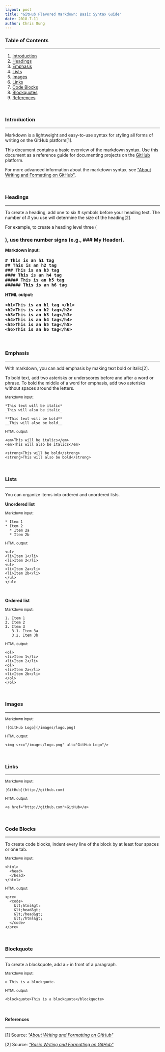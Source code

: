 ```yaml
---
layout: post
title: "GitHub Flavored Markdown: Basic Syntax Guide"
date: 2018-7-11
author: Chris Oung
---
```


### Table of Contents
---

1. [Introduction](#introduction)
2. [Headings](#headings)
3. [Emphasis](#emphasis)
4. [Lists](#lists)
5. [Images](#images)
6. [Links](#links)
7. [Code Blocks](#code-blocks)
8. [Blockquotes](#blockquotes)
9. [References](#references)

<br/>

### Introduction <a name="introduction"></a>
---

Markdown is a lightweight and easy-to-use syntax for styling all forms of writing on the GitHub platform[1].

This document contains a basic overview of the markdown syntax. Use this document as a reference guide for documenting projects on the [GitHub](https://github.com) platform. 

For more advanced information about the markdown syntax, see ["About Writing and Formatting on GitHub"](https://help.github.com/articles/about-writing-and-formatting-on-github/).

<br/>

### Headings <a name="headings"></a>
---

To create a heading, add one to six # symbols before your heading text. The number of # you use will determine the size of the heading[2].

For example, to create a heading level three (<h3>), use three number signs (e.g., ### My Header).

<small>Markdown input:</small>

```
# This is an h1 tag
## This is an h2 tag
### This is an h3 tag
#### This is an h4 tag
##### This is an h5 tag
###### This is an h6 tag
```

<small>HTML output:</small>

```raw
<h1>This is an h1 tag </h1>
<h2>This is an h2 tag</h2>
<h3>This is an h3 tag</h3>
<h4>This is an h4 tag</h4>
<h5>This is an h5 tag</h5>
<h6>This is an h6 tag</h6>
```

<br/>

### Emphasis <a name="emphasis"></a>
---

With markdown, you can add emphasis by making text bold or italic[2].

To bold text, add two asterisks or underscores before and after a word or phrase. To
bold the middle of a word for emphasis, add two asterisks without spaces around the
letters.

<small>Markdown input:</small>

```
*This text will be italic*
_This will also be italic_

**This text will be bold**
__This will also be bold__

```

<small>HTML output:</small>

```raw
<em>This will be italics</em>
<em>This will also be italics</em>

<strong>This will be bold</strong>
<strong>This will also be bold</strong>
```

<br/>

### Lists <a name="lists"></a>
---

You can organize items into ordered and unordered lists.

**Unordered list**

<small>Markdown input:</small>

```
* Item 1
* Item 2
  * Item 2a
  * Item 2b
```
<small>HTML output:</small>

```raw
<ul>
<li>Item 1</li>
<li>Item 2</li>
<ul>
<li>Item 2a</li>
<li>Item 2b</li>
</ul>
</ul>
```
<br/>

**Ordered list**

<small>Markdown input:</small>

```
1. Item 1
2. Item 2
3. Item 3
   3.1. Item 3a
   3.2. Item 3b
```

<small>HTML output:</small>

```raw
<ol>
<li>Item 1</li>
<li>Item 2</li>
<ol>
<li>Item 2a</li>
<li>Item 2b</li>
</ol>
</ol>
```

<br/>

### Images <a name="images"></a>
---

<small>Markdown input:</small>

```
![GitHub Logo](/images/logo.png)
```

<small>HTML output:</small>

```raw
<img src="/images/logo.png" alt="GitHub Logo"/>
```

<br/>

### Links <a name="links"></a>
---
<small>Markdown input:</small>

```
[GitHub](http://github.com)
```

<small>HTML output:</small>

```raw
<a href="http://github.com">GitHub</a>
```
<br/>

### Code Blocks <a name="code-blocks"></a>
---

To create code blocks, indent every line of the block by at least four spaces or one
tab.

<small>Markdown input:</small>

```
<html>
  <head>
  </head>
</html>
```

<small>HTML output:</small>

```raw
<pre>
  <code>
    &lt;html&gt;
    &lt;head&gt;
    &lt;/head&gt;
    &lt;/html&gt;
  </code>
</pre>
```

<br/>

### Blockquote <a name="blockquotes"></a>
---

To create a blockquote, add a `>` in front of a paragraph.

<small>Markdown input:</small>

```
> This is a blockquote.
```

<small>HTML output:</small>

```raw
<blockquote>This is a blockquote</blockquote>
```

<br/>


#### References <a name="references"></a>
---

[1]  Source:  _["About Writing and Formatting on GitHub"](https://help.github.com/articles/about-writing-and-formatting-on-github/)_

[2]  Source: _["Basic Writing and Formatting on GitHub"](https://help.github.com/articles/basic-writing-and-formatting-syntax/)_
